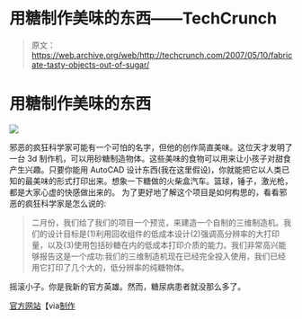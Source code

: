 # 用糖制作美味的东西——TechCrunch

> 原文：<https://web.archive.org/web/http://techcrunch.com/2007/05/10/fabricate-tasty-objects-out-of-sugar/>

# 用糖制作美味的东西

![](img/ab819407f30cf45dcc2bec02a0438cb9.png)

邪恶的疯狂科学家可能有一个可怕的名字，但他的创作简直美味。这位天才发明了一台 3d 制作机，可以用砂糖制造物体。这些美味的食物可以用来让小孩子对甜食产生兴趣。只要你能用 AutoCAD 设计东西(我在这里假设)，你就能把它以人类已知的最美味的形式打印出来。想象一下糖做的火柴盒汽车。篮球，锤子，激光枪，都是大家心虚的快感做出来的。
 为了更好地了解这个项目是如何构思的，看看邪恶的疯狂科学家是怎么说的:

> 二月份，我们给了我们的项目一个预览，来建造一个自制的三维制造机。我们的设计目标是(1)利用回收组件的低成本设计(2)强调高分辨率的大打印量，以及(3)使用包括砂糖在内的低成本打印介质的能力。我们非常高兴能够报告这是一个成功:我们的三维制造机现在已经完全投入使用，我们已经用它打印了几个大的，低分辨率的纯糖物体。

摇滚小子。你是我新的官方英雄。然而，糖尿病患者就没那么多了。

[官方网站](https://web.archive.org/web/20210228075431/http://www.evilmadscientist.com/article.php/candyfab)【via[制作](https://web.archive.org/web/20210228075431/http://www.makezine.com/blog/archive/2007/05/solid_freeform_fabricatio.html?CMP=OTC-0D6B48984890)
